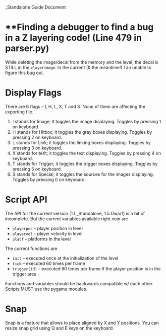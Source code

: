 \_Standalone Guide Document
# **Finding a debugger to find a bug in a Z layering code! (Line 479 in parser.py)
While deleting the image/decal from the memory and the level, the decal is STILL in the `zlayerimage`. In the current (& the meantime!) I an unable to figure this bug out.


# **Display Flags**
There are 6 flags – I, H, L, X, T and S. None of them are affecting the exporting file.

1. I stands for Image; it toggles the image displaying. Toggles by pressing 1 on keyboard.
1. H stands for Hitbox; it toggles the gray boxes displaying. Toggles by pressing 2 on keyboard.
1. L stands for Link; it toggles the linking boxes displaying. Toggles by pressing 3 on keyboard.
1. X stands for teXt; it toggles the text displaying. Toggles by pressing 4 on keyboard.
1. T stands for Trigger; it toggles the trigger boxes displaying. Toggles by pressing 5 on keyboard.
1. S stands for Special; it toggles the sources for the images displaying. Toggles by pressing 0 on keyboard.

# **Script API**
The API for the current version (1.1 \_Standalone, 1.5 Dwarf) is a bit of incomplete. But the current variables available right now are

- `playerpos`  – player position in level
- `playervel`  – player velocity in level
- `platf`  – platforms in the level

The current functions are

- `init`  – executed once at the initialization of the level
- `tick`  – executed 60 times per frame
- `trigger(id)`  – executed 60 times per frame if the player position is in the trigger area

Functions and variables should be backwards compatible w/ each other. Scripts MUST use the  pygame  modules.
# **Snap**
Snap is a feature that allows to place aligned by X and Y positions. You can resize snap grid using Q and E keys on the keyboard.
